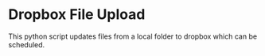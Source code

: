 # Dropbox File Upload
This python script updates files from a local folder to dropbox which can be scheduled.